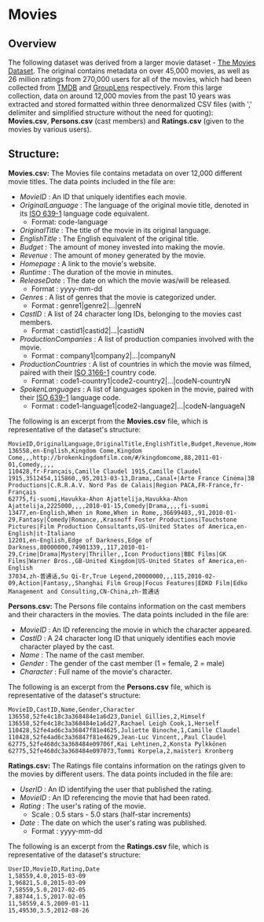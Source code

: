 # Movies

## Overview
The following dataset was derived from a larger movie dataset - [The Movies Dataset](https://www.kaggle.com/rounakbanik/the-movies-dataset?select=movies_metadata.csv). The original contains metadata on over 45,000 movies, as well as 26 million ratings from 270,000 users for all of the movies, which had been collected from [TMDB](https://www.themoviedb.org/) and [GroupLens](https://grouplens.org/) respectively. From this large collection, data on around 12,000 movies from the past 10 years was extracted and stored formatted within three denormalized CSV files (with ',' delimiter and simplified structure without the need for quoting): **Movies.csv**, **Persons.csv** (cast members) and **Ratings.csv** (given to the movies by various users).

## Structure: 

**Movies.csv:** The Movies file contains metadata on over 12,000 different movie titles. The data points included in the file are:
- *MovieID* : An ID that uniquely identifies each movie.
- *OriginalLanguage* : The language of the original movie title, denoted in its [ISO 639-1](https://en.wikipedia.org/wiki/List_of_ISO_639-1_codes) language code equivalent.
  - Format: code-language
- *OriginalTitle* : The title of the movie in its original language.
- *EnglishTitle* : The English equivalent of the original title.
- *Budget* : The amount of money invested into making the movie.
- *Revenue* : The amount of money generated by the movie.
- *Homepage* : A link to the movie's website.
- *Runtime* : The duration of the movie in minutes.
- *ReleaseDate* : The date on which the movie was/will be released.
  - Format : yyyy-mm-dd
- *Genres* : A list of genres that the movie is categorized under.
  - Format : genre1|genre2|...|genreN
- *CastID* : A list of 24 character long IDs, belonging to the movies cast members.
  - Format : castid1|castid2|...|castidN
- *ProductionCompanies* : A list of production companies involved with the movie.
  - Format : company1|company2|...|companyN
- *ProductionCountries* : A list of countries in which the movie was filmed, paired with their [ISO 3166-1](https://en.wikipedia.org/wiki/List_of_ISO_3166_country_codes) country code.
  - Format : code1-country1|code2-country2|...|codeN-countryN
- *SpokenLanguages* : A list of languages spoken in the movie, paired with their [ISO 639-1](https://en.wikipedia.org/wiki/List_of_ISO_639-1_codes) language code.
  - Format : code1-language1|code2-language2|...|codeN-languageN

The following is an excerpt from the **Movies.csv** file, which is representative of the dataset's structure:
```
MovieID,OriginalLanguage,OriginalTitle,EnglishTitle,Budget,Revenue,Homepage,Runtime,ReleaseDate,Genres,CastID,ProductionCompanies,ProductionCountries,SpokenLanguages
136558,en-English,Kingdom Come,Kingdom Come,,,http://brokenkingdomfilm.com/#/kingdomcome,88,2011-01-01,Comedy,,,,
110428,fr-Français,Camille Claudel 1915,Camille Claudel 1915,3512454,115860,,95,2013-03-13,Drama,,Canal+|Arte France Cinéma|3B Productions|C.R.R.A.V. Nord Pas de Calais|Region PACA,FR-France,fr-Français
62775,fi-suomi,Havukka-Ahon Ajattelija,Havukka-Ahon Ajattelija,2225000,,,,2010-01-15,Comedy|Drama,,,,fi-suomi
13477,en-English,When in Rome,When in Rome,,36699403,,91,2010-01-29,Fantasy|Comedy|Romance,,Krasnoff Foster Productions|Touchstone Pictures|Film Production Consultants,US-United States of America,en-English|it-Italiano
12201,en-English,Edge of Darkness,Edge of Darkness,80000000,74901339,,117,2010-01-29,Crime|Drama|Mystery|Thriller,,Icon Productions|BBC Films|GK Films|Warner Bros.,GB-United Kingdom|US-United States of America,en-English
37034,zh-普通话,Su Qi-Er,True Legend,20000000,,,115,2010-02-09,Action|Fantasy,,Shanghai Film Group|Focus Features|EDKO Film|Edko Management and Consulting,CN-China,zh-普通话
```

**Persons.csv:** The Persons file contains information on the cast members and their characters in the movies. The data points included in the file are:
- *MovieID* : An ID referencing the movie in which the character appeared.
- *CastID* : A 24 character long ID that uniquely identifies each movie character played by the cast.
- *Name* : The name of the cast member.
- *Gender* : The gender of the cast member (1 = female, 2 = male)
- *Character* : Full name of the movie's character.

The following is an excerpt from the **Persons.csv** file, which is representative of the dataset's structure:
```
MovieID,CastID,Name,Gender,Character
136558,52fe4c18c3a368484e1a6d23,Daniel Gillies,2,Himself
136558,52fe4c18c3a368484e1a6d27,Rachael Leigh Cook,1,Herself
110428,52fe4ad6c3a36847f81e4625,Juliette Binoche,1,Camille Claudel
110428,52fe4ad6c3a36847f81e4629,Jean-Luc Vincent,,Paul Claudel
62775,52fe468dc3a368484e09706f,Kai Lehtinen,2,Konsta Pylkkönen
62775,52fe468dc3a368484e097073,Tommi Korpela,2,maisteri Kronberg
```

**Ratings.csv:** The Ratings file contains information on the ratings given to the movies by different users. The data points included in the file are:
- *UserID* : An ID identifying the user that published the rating.
- *MovieID* : An ID referencing the movie that had been rated.
- *Rating* : The user's rating of the movie.
  - Scale : 0.5 stars - 5.0 stars (half-star increments)
- *Date* : The date on which the user's rating was published.
  - Format : yyyy-mm-dd

The following is an excerpt from the **Ratings.csv** file, which is representative of the dataset's structure:
```
UserID,MovieID,Rating,Date
1,58559,4.0,2015-03-09
1,96821,5.0,2015-03-09
7,58559,5.0,2017-02-05
7,88744,1.5,2017-02-05
11,58559,4.5,2009-01-11
15,49530,3.5,2012-08-26
```

